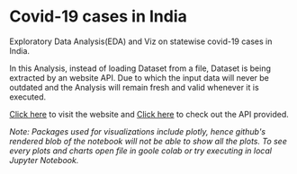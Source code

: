 # Covid-19 cases in India

Exploratory Data Analysis(EDA) and Viz on statewise covid-19 cases in India.

In this Analysis, instead of loading Dataset from a file, Dataset is being extracted by an website API. Due to which the input data will never be outdated and the Analysis will remain fresh and valid whenever it is executed. 

[Click here](https://covidindiatracker.com/) to visit the website and [Click here](https://api.covidindiatracker.com/state_data.json) to check out the API provided.

*Note: Packages used for visualizations include plotly, hence github's rendered blob of the notebook will not be able to show all the plots. To see every plots and charts
open file in goole colab or try executing in local Jupyter Notebook.*


